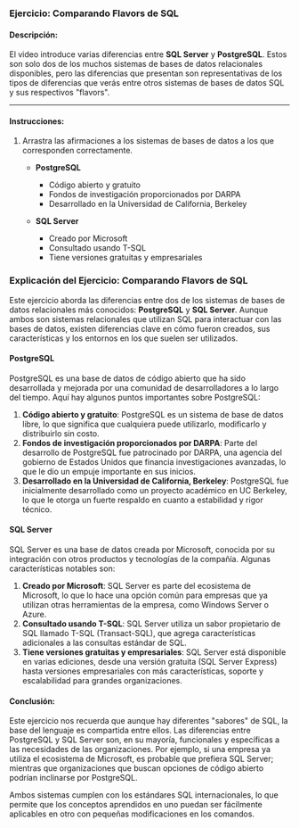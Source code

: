 ### Ejercicio: Comparando Flavors de SQL

#### Descripción:
El video introduce varias diferencias entre **SQL Server** y **PostgreSQL**. Estos son solo dos de los muchos sistemas de bases de datos relacionales disponibles, pero las diferencias que presentan son representativas de los tipos de diferencias que verás entre otros sistemas de bases de datos SQL y sus respectivos "flavors".

---

#### Instrucciones:

1. Arrastra las afirmaciones a los sistemas de bases de datos a los que corresponden correctamente.
   
   - **PostgreSQL**
     - Código abierto y gratuito
     - Fondos de investigación proporcionados por DARPA
     - Desarrollado en la Universidad de California, Berkeley

   - **SQL Server**
     - Creado por Microsoft
     - Consultado usando T-SQL
     - Tiene versiones gratuitas y empresariales

### Explicación del Ejercicio: Comparando Flavors de SQL

Este ejercicio aborda las diferencias entre dos de los sistemas de bases de datos relacionales más conocidos: **PostgreSQL** y **SQL Server**. Aunque ambos son sistemas relacionales que utilizan SQL para interactuar con las bases de datos, existen diferencias clave en cómo fueron creados, sus características y los entornos en los que suelen ser utilizados.

#### **PostgreSQL**
PostgreSQL es una base de datos de código abierto que ha sido desarrollada y mejorada por una comunidad de desarrolladores a lo largo del tiempo. Aquí hay algunos puntos importantes sobre PostgreSQL:
1. **Código abierto y gratuito**: PostgreSQL es un sistema de base de datos libre, lo que significa que cualquiera puede utilizarlo, modificarlo y distribuirlo sin costo.
2. **Fondos de investigación proporcionados por DARPA**: Parte del desarrollo de PostgreSQL fue patrocinado por DARPA, una agencia del gobierno de Estados Unidos que financia investigaciones avanzadas, lo que le dio un empuje importante en sus inicios.
3. **Desarrollado en la Universidad de California, Berkeley**: PostgreSQL fue inicialmente desarrollado como un proyecto académico en UC Berkeley, lo que le otorga un fuerte respaldo en cuanto a estabilidad y rigor técnico.

#### **SQL Server**
SQL Server es una base de datos creada por Microsoft, conocida por su integración con otros productos y tecnologías de la compañía. Algunas características notables son:
1. **Creado por Microsoft**: SQL Server es parte del ecosistema de Microsoft, lo que lo hace una opción común para empresas que ya utilizan otras herramientas de la empresa, como Windows Server o Azure.
2. **Consultado usando T-SQL**: SQL Server utiliza un sabor propietario de SQL llamado T-SQL (Transact-SQL), que agrega características adicionales a las consultas estándar de SQL.
3. **Tiene versiones gratuitas y empresariales**: SQL Server está disponible en varias ediciones, desde una versión gratuita (SQL Server Express) hasta versiones empresariales con más características, soporte y escalabilidad para grandes organizaciones.

#### Conclusión:
Este ejercicio nos recuerda que aunque hay diferentes "sabores" de SQL, la base del lenguaje es compartida entre ellos. Las diferencias entre PostgreSQL y SQL Server son, en su mayoría, funcionales y específicas a las necesidades de las organizaciones. Por ejemplo, si una empresa ya utiliza el ecosistema de Microsoft, es probable que prefiera SQL Server; mientras que organizaciones que buscan opciones de código abierto podrían inclinarse por PostgreSQL.

Ambos sistemas cumplen con los estándares SQL internacionales, lo que permite que los conceptos aprendidos en uno puedan ser fácilmente aplicables en otro con pequeñas modificaciones en los comandos.